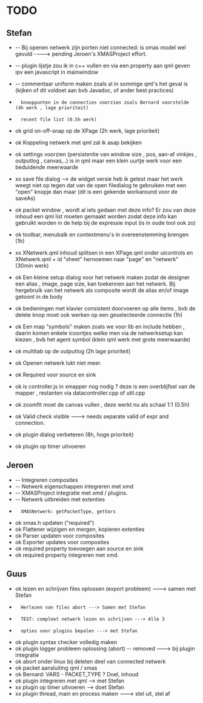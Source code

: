 # TODO

## Stefan

*	--	Bij openen netwerk zijn porten niet connected: is xmas model wel gevuld ----> pending Jeroen's XMASProject effort.
*   -- 	plugin lijstje zou ik in c++ vullen en via een property aan qml geven ipv een javascript in mainwindow

*   -- 	commentaar uniform maken zoals al in sommige qml's het geval is (kijken of dit voldoet aan bvb Javadoc, of ander best practices)
*    	knooppunten in de connecties voorzien zoals Bernard voorstelde (4h werk , lage prioriteit)
*    	recent file list (0.5h werk)
*   ok 	grid on-off-snap op de XPage (2h werk, lage prioriteit)

*   ok 	Koppeling netwerk met qml zal ik asap bekijken
*   ok 	settings voorzien (persistentie van window size , pos, aan-af vinkjes , outputlog , canvas,..) is in qml maar een klein uurtje werk voor een beduidende meerwaarde
*   xx 	save file dialog --> de widget versie heb ik getest maar het werk weegt niet op tegen dat van de open filedialog te gebruiken met een "open" knopje dan maar 
			(dit is een gekende workaround voor de saveAs)
*   ok 	packet window , wordt al iets gedaan met deze info? Er zou van deze inhoud een qml list moeten gemaakt worden zodat deze info kan gebruikt worden in de help bij de expressie input (is in oude tool ook zo)
*   ok 	toolbar, menubalk en contextmenu's in overeenstemming brengen (1h)
*   xx 	XNetwerk.qml inhoud splitsen in een XPage.qml onder uicontrols en XNetwerk.qml  + id "sheet" hernoemen naar "page" en "netwerk"  (30min werk)
*   ok 	Een kleine setup dialog voor het netwerk maken zodat de designer een alias , image, page size, kan toekennen aan het netwerk. 
		Bij hergebruik van het netwerk als composite wordt de alias en/of image getoont in de body
*   ok 	bedieningen met klavier consistent doorvoeren op alle items , bvb de delete knop moet ook werken op een geselecteerde connectie (1h)
*   ok 	Een map "symbols" maken zoals we voor lib en include hebben , daarin komen enkele icoontjes welke men via de netwerksetup kan kiezen , 
		bvb het agent symbol (klein qml werk met grote meerwaarde)
*   ok 	multitab op de outputlog (2h lage prioriteit)
*	ok	Openen netwerk lukt niet meer.
*	ok	Required voor source en sink
*   ok 	is controller.js in xmapper nog nodig ? deze is een overblijfsel van de mapper , restanten via datacontroller.cpp of util.cpp
*   ok 	zoomfit moet de canvas vullen , deze werkt nu als schaal 1:1 (0.5h)
*	ok	Valid check visible ---> needs separate valid of expr and connection.
*   ok 	plugin dialog verbeteren (8h, hoge prioriteit) 
*	ok	plugin op timer uitvoeren 

## Jeroen

*	--	Integreren composites
*	--	Netwerk eigenschappen integreren met xmd
*	--	XMASProject integratie met xmd / plugins.
*	--	Netwerk uitbreiden met extenties
*		XMASNetwerk: getPacketType, getVars

* 	ok	xmas.h updaten ("required")
* 	ok	Flattener wijzigen en mergen, kopieren extenties
* 	ok	Parser updaten voor composites
* 	ok	Exporter updates voor composites
*	ok	required property toevoegen aan source en sink
* 	ok	required property integreren met xmd.


## Guus

*	ok	lezen en schrijven files oplossen (export probleem) ---> samen met Stefan
*		Herlezen van files abort ---> Samen met Stefan
*		TEST: compleet netwerk lezen en schrijven ---> Alle 3
*		opties voor plugins bepalen ---> met Stefan
*	ok	plugin syntax checker volledig maken
*	ok	plugin logger probleem oplossing (abort) -- removed ---> bij plugin integratie
*	ok	abort onder linux bij deleten deel van connected netwerk
*	ok	packet aansluiting qml / xmas
*	ok	Bernard: VARS - PACKET_TYPE ? Doel, inhoud
*	ok	plugin integreren met qml --> met Stefan
*	xx	plugin op timer uitvoeren --> doet Stefan
*   xx	plugin thread, main en process maken ---> stel uit, stel af

